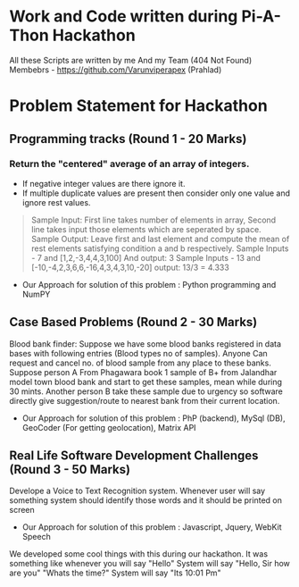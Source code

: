 # Work and Code written during Pi-A-Thon Hackathon

All these Scripts are written by me And my Team (404 Not Found) Membebrs - https://github.com/Varunviperapex (Prahlad)

# Problem Statement for Hackathon

## Programming tracks (Round 1 - 20 Marks)

### Return the "centered" average of an array of integers.
- If negative integer values are there ignore it.
- If multiple duplicate values are present then consider only one value and ignore rest values.
> Sample Input: First line takes number of elements in array, Second line takes input those elements which are seperated by space.
> Sample Output: Leave first and last element and compute the mean of rest elements satisfying condition a and b respectively.
> Sample Inputs  - 7 and [1,2,-3,4,4,3,100]   And  output: 3 
> Sample Inputs  - 13 and [-10,-4,2,3,6,6,-16,4,3,4,3,10,-20] output: 13/3 = 4.333 

- Our Approach for solution of this problem : Python programming and NumPY

## Case Based Problems (Round 2 - 30 Marks)
Blood bank finder: Suppose we have some blood banks registered in data bases with following entries (Blood types no of samples). Anyone Can request and cancel no. of blood sample from any place to these banks. Suppose person A From Phagawara book 1 sample of B+ from Jalandhar model town blood bank and start to get these samples, mean while during 30 mints. Another person B take these sample due to urgency so software directly give suggestion/route to nearest bank from their current location.

- Our Approach for solution of this problem : PhP (backend), MySql (DB), GeoCoder (For getting geolocation), Matrix API

## Real Life Software Development Challenges (Round 3 - 50 Marks)
Develope a Voice to Text Recognition system.
Whenever user will say something system should identify those words and it should be printed on screen

- Our Approach for solution of this problem : Javascript, Jquery, WebKit Speech 

We developed some cool things with this during our hackathon. It was something like whenever you will say "Hello" System will say "Hello, Sir how are you"
"Whats the time?" System will say "Its 10:01 Pm"
